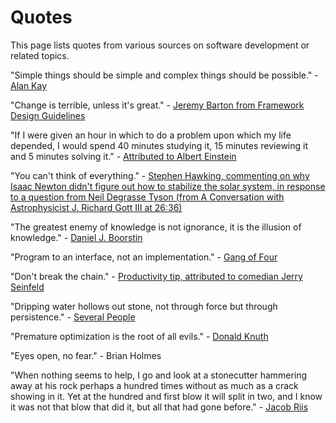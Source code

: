 # Quotes

This page lists quotes from various sources on software development or related topics.

"Simple things should be simple and complex things should be possible." - [Alan Kay](https://www.quora.com/What-is-the-story-behind-Alan-Kay-s-adage-Simple-things-should-be-simple-complex-things-should-be-possible)

"Change is terrible, unless it's great." - [Jeremy Barton from Framework Design Guidelines](https://a.co/d/9tUIaFr)

"If I were given an hour in which to do a problem upon which my life depended, I would spend 40 minutes studying it, 15 minutes reviewing it and 5 minutes solving it." - [Attributed to Albert Einstein](https://quoteinvestigator.com/2014/05/22/solve/)

"You can't think of everything." - [Stephen Hawking, commenting on why Isaac Newton didn't figure out how to stabilize the solar system, in response to a question from Neil Degrasse Tyson (from A Conversation with Astrophysicist J. Richard Gott III at 26:36)](https://www.youtube.com/watch?v=VFmHSnnI0OA&t=1596s)

"The greatest enemy of knowledge is not ignorance, it is the illusion of knowledge." - [Daniel J. Boorstin](https://quoteinvestigator.com/2016/07/20/knowledge/)

"Program to an interface, not an implementation." - [Gang of Four](https://en.wikipedia.org/wiki/Design_Patterns#Introduction)

"Don't break the chain." - [Productivity tip, attributed to comedian Jerry Seinfeld](https://lifehacker.com/jerry-seinfelds-productivity-secret-281626)

"Dripping water hollows out stone, not through force but through persistence." - [Several People](https://wist.info/other/26191/)

"Premature optimization is the root of all evils." - [Donald Knuth](https://en.wikipedia.org/wiki/Program_optimization)

"Eyes open, no fear." - Brian Holmes

"When nothing seems to help, I go and look at a stonecutter hammering away at his rock perhaps a hundred times without as much as a crack showing in it. Yet at the hundred and first blow it will split in two, and I know it was not that blow that did it, but all that had gone before." - [Jacob Riis](https://www.poundingtherock.com/pages/the-quote)
